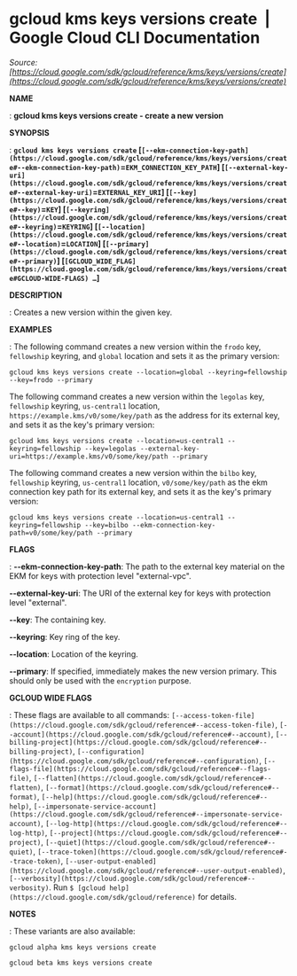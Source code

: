 # gcloud kms keys versions create  |  Google Cloud CLI Documentation

*Source: [https://cloud.google.com/sdk/gcloud/reference/kms/keys/versions/create](https://cloud.google.com/sdk/gcloud/reference/kms/keys/versions/create)*

**NAME**

: **gcloud kms keys versions create - create a new version**

**SYNOPSIS**

: **`gcloud kms keys versions create` [`[--ekm-connection-key-path](https://cloud.google.com/sdk/gcloud/reference/kms/keys/versions/create#--ekm-connection-key-path)`=`EKM_CONNECTION_KEY_PATH`] [`[--external-key-uri](https://cloud.google.com/sdk/gcloud/reference/kms/keys/versions/create#--external-key-uri)`=`EXTERNAL_KEY_URI`] [`[--key](https://cloud.google.com/sdk/gcloud/reference/kms/keys/versions/create#--key)`=`KEY`] [`[--keyring](https://cloud.google.com/sdk/gcloud/reference/kms/keys/versions/create#--keyring)`=`KEYRING`] [`[--location](https://cloud.google.com/sdk/gcloud/reference/kms/keys/versions/create#--location)`=`LOCATION`] [`[--primary](https://cloud.google.com/sdk/gcloud/reference/kms/keys/versions/create#--primary)`] [`[GCLOUD_WIDE_FLAG](https://cloud.google.com/sdk/gcloud/reference/kms/keys/versions/create#GCLOUD-WIDE-FLAGS) …`]**

**DESCRIPTION**

: Creates a new version within the given key.

**EXAMPLES**

: The following command creates a new version within the `frodo` key,
`fellowship` keyring, and `global` location and sets it as
the primary version:

```
gcloud kms keys versions create --location=global --keyring=fellowship --key=frodo --primary
```

The following command creates a new version within the `legolas` key,
`fellowship` keyring, `us-central1` location,
`https://example.kms/v0/some/key/path` as the address for its
external key, and sets it as the key's primary version:

```
gcloud kms keys versions create --location=us-central1 --keyring=fellowship --key=legolas --external-key-uri=https://example.kms/v0/some/key/path --primary
```

The following command creates a new version within the `bilbo` key,
`fellowship` keyring, `us-central1` location,
`v0/some/key/path` as the ekm connection key path for its external
key, and sets it as the key's primary version:

```
gcloud kms keys versions create --location=us-central1 --keyring=fellowship --key=bilbo --ekm-connection-key-path=v0/some/key/path --primary
```

**FLAGS**

: **--ekm-connection-key-path**:
The path to the external key material on the EKM for keys with protection level
"external-vpc".

**--external-key-uri**:
The URI of the external key for keys with protection level "external".

**--key**:
The containing key.

**--keyring**:
Key ring of the key.

**--location**:
Location of the keyring.

**--primary**:
If specified, immediately makes the new version primary. This should only be
used with the `encryption` purpose.

**GCLOUD WIDE FLAGS**

: These flags are available to all commands: `[--access-token-file](https://cloud.google.com/sdk/gcloud/reference#--access-token-file)`,
`[--account](https://cloud.google.com/sdk/gcloud/reference#--account)`, `[--billing-project](https://cloud.google.com/sdk/gcloud/reference#--billing-project)`,
`[--configuration](https://cloud.google.com/sdk/gcloud/reference#--configuration)`,
`[--flags-file](https://cloud.google.com/sdk/gcloud/reference#--flags-file)`,
`[--flatten](https://cloud.google.com/sdk/gcloud/reference#--flatten)`, `[--format](https://cloud.google.com/sdk/gcloud/reference#--format)`, `[--help](https://cloud.google.com/sdk/gcloud/reference#--help)`, `[--impersonate-service-account](https://cloud.google.com/sdk/gcloud/reference#--impersonate-service-account)`,
`[--log-http](https://cloud.google.com/sdk/gcloud/reference#--log-http)`,
`[--project](https://cloud.google.com/sdk/gcloud/reference#--project)`, `[--quiet](https://cloud.google.com/sdk/gcloud/reference#--quiet)`, `[--trace-token](https://cloud.google.com/sdk/gcloud/reference#--trace-token)`, `[--user-output-enabled](https://cloud.google.com/sdk/gcloud/reference#--user-output-enabled)`,
`[--verbosity](https://cloud.google.com/sdk/gcloud/reference#--verbosity)`.
Run `$ [gcloud help](https://cloud.google.com/sdk/gcloud/reference)` for details.

**NOTES**

: These variants are also available:

```
gcloud alpha kms keys versions create
```

```
gcloud beta kms keys versions create
```